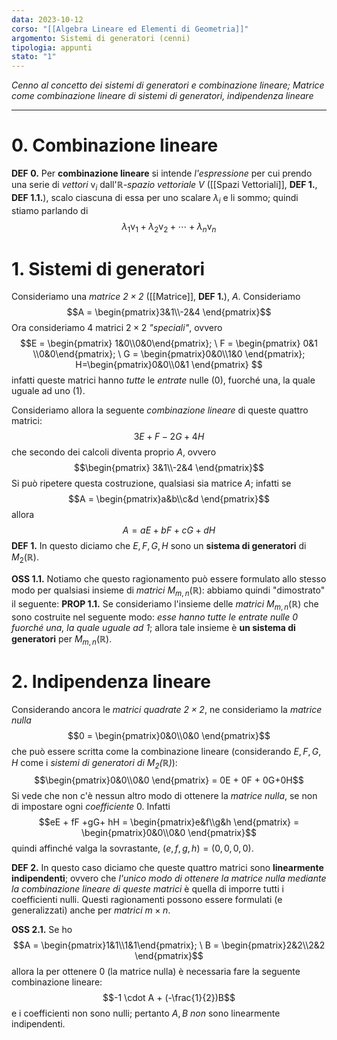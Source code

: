 ```yaml
---
data: 2023-10-12
corso: "[[Algebra Lineare ed Elementi di Geometria]]"
argomento: Sistemi di generatori (cenni)
tipologia: appunti
stato: "1"
---
```

*Cenno al concetto dei sistemi di generatori e combinazione lineare; Matrice come combinazione lineare di sistemi di generatori, indipendenza lineare*
- - -
# 0. Combinazione lineare
**DEF 0.** Per **combinazione lineare** si intende *l'espressione* per cui prendo una serie di *vettori* $\text{v}_i$ dall'$\mathbb{R}$*-spazio vettoriale $V$* ([[Spazi Vettoriali]], **DEF 1.**, **DEF 1.1.**), scalo ciascuna di essa per uno scalare $\lambda_i$ e li sommo; quindi stiamo parlando di $$\lambda_1\text{v}_1 + \lambda_2 \text{v}_2 + \cdots + \lambda_{n}\text{v}_{n}$$
# 1. Sistemi di generatori
Consideriamo una *matrice $2 \times 2$* ([[Matrice]], **DEF 1.**), $A$. Consideriamo $$A = \begin{pmatrix}3&1\\-2&4 \end{pmatrix}$$
Ora consideriamo 4 matrici $2 \times 2$ *"speciali"*, ovvero $$E = \begin{pmatrix} 1&0\\0&0\end{pmatrix}; \ F = \begin{pmatrix} 0&1 \\0&0\end{pmatrix}; \ G = \begin{pmatrix}0&0\\1&0 \end{pmatrix}; H=\begin{pmatrix}0&0\\0&1 \end{pmatrix} $$infatti queste matrici hanno *tutte* le *entrate* nulle ($0$), fuorché una, la quale uguale ad uno ($1$).

Consideriamo allora la seguente *combinazione lineare* di queste quattro matrici:$$3E + F - 2G + 4H$$che secondo dei calcoli diventa proprio $A$, ovvero $$\begin{pmatrix} 3&1\\-2&4 \end{pmatrix}$$
Si può ripetere questa costruzione, qualsiasi sia matrice $A$; infatti se $$A = \begin{pmatrix}a&b\\c&d \end{pmatrix}$$
allora $$A = aE +bF+cG + dH$$
**DEF 1.** In questo diciamo che $E, F, G, H$ sono un **sistema di generatori** di $M_2(\mathbb{R})$.

**OSS 1.1.** Notiamo che questo ragionamento può essere formulato allo stesso modo per qualsiasi insieme di *matrici* $M_{m,n}(\mathbb{R})$: abbiamo quindi "dimostrato" il seguente:
**PROP 1.1.** Se consideriamo l'insieme delle *matrici* $M_{m,n}(\mathbb{R})$ che sono costruite nel seguente modo: *esse hanno tutte le entrate nulle $0$ fuorché una, la quale uguale ad $1$*; allora tale insieme è **un sistema di generatori** per $M_{m,n}(\mathbb{R})$.

# 2. Indipendenza lineare
Considerando ancora le *matrici quadrate $2 \times 2$*, ne consideriamo la *matrice nulla* $$0 = \begin{pmatrix}0&0\\0&0 \end{pmatrix}$$che può essere scritta come la combinazione lineare (considerando $E,F,G,H$ come i *sistemi di generatori di $M_2(\mathbb{R})$*): $$\begin{pmatrix}0&0\\0&0 \end{pmatrix} = 0E + 0F + 0G+0H$$Si vede che non c'è nessun altro modo di ottenere la *matrice nulla*, se non di impostare ogni *coefficiente* $0$. Infatti $$eE + fF +gG+ hH = \begin{pmatrix}e&f\\g&h \end{pmatrix} = \begin{pmatrix}0&0\\0&0 \end{pmatrix}$$quindi affinché valga la sovrastante, $(e,f,g,h) = (0,0,0,0)$.

**DEF 2.** In questo caso diciamo che queste quattro matrici sono **linearmente indipendenti**; ovvero che *l'unico modo di ottenere la matrice nulla mediante la combinazione lineare di queste matrici* è quella di imporre tutti i coefficienti nulli.
Questi ragionamenti possono essere formulati (e generalizzati) anche per *matrici* $m \times n$.

**OSS 2.1.** Se ho $$A = \begin{pmatrix}1&1\\1&1\end{pmatrix}; \ B = \begin{pmatrix}2&2\\2&2 \end{pmatrix}$$allora la per ottenere $0$ (la matrice nulla) è necessaria fare la seguente combinazione lineare: $$-1 \cdot A + (-\frac{1}{2})B$$e i coefficienti non sono nulli; pertanto $A, B$ *non* sono linearmente indipendenti.


